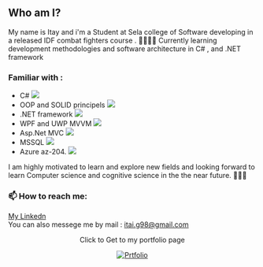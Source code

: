 ## Who am I?
My name is Itay and i'm a Student at Sela college of Software developing in a released IDF combat fighters course . 🧑🏾‍🏫📖
Currently learning development methodologies and software architecture in C# ,  and .NET framework
### Familiar with :
- C# <image src="002-c-sharp.png">
- OOP and SOLID principels <image src="003-programming.png">
- .NET framework <image src="microsoft-lumia-paperback-framework-icon-purple-blue.png">
- WPF and UWP MVVM <image src="001-azure.png">
- Asp.Net MVC <image src="001-azure.png">
- MSSQL <image src="001-azure.png">
- Azure az-204. <image src="001-azure.png">

I am highly motivated to learn and explore new fields and looking forward to learn Computer science and cognitive science in the the near future. 🧑🏾‍🎓


### 📫 How to reach me:
<a href="https://www.linkedin.com/in/itay-getahun/">My Linkedn</a>
<br>
You can also messege me by mail : <a href="itai.g98@gmail.com">itai.g98@gmail.com</a>

<div align="center">
<p>Click to Get to my portfolio page</p>
<a href="https://itayg98.github.io/Itay-Getahun-Portfolio/">
         <img alt="Prtfolio" src="https://user-images.githubusercontent.com/91791115/189167955-131f4728-7142-43ba-930e-f2b652c032dd.jpg"
         >
      </a>
</div>
